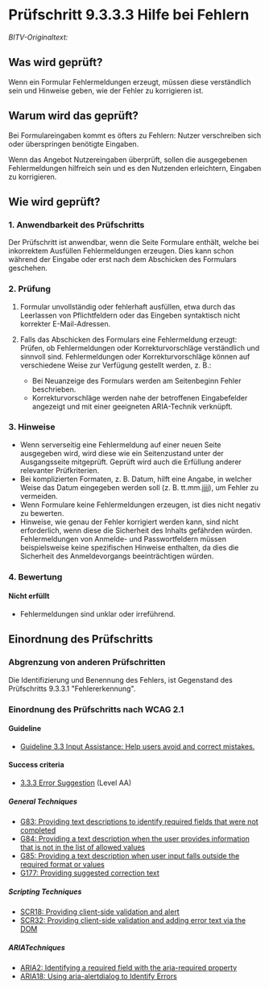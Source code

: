 # Prüfschritt 9.3.3.3 Hilfe bei Fehlern

_BITV-Originaltext:_

## Was wird geprüft?

Wenn ein Formular Fehlermeldungen erzeugt, müssen diese verständlich sein und Hinweise geben, wie der Fehler zu korrigieren ist.

## Warum wird das geprüft?

Bei Formulareingaben kommt es öfters zu Fehlern: Nutzer verschreiben sich oder überspringen benötigte Eingaben.

Wenn das Angebot Nutzereingaben überprüft, sollen die ausgegebenen Fehlermeldungen hilfreich sein und es den Nutzenden erleichtern, Eingaben zu korrigieren.

## Wie wird geprüft?

### 1\. Anwendbarkeit des Prüfschritts

Der Prüfschritt ist anwendbar, wenn die Seite Formulare enthält, welche bei inkorrektem Ausfüllen Fehlermeldungen erzeugen. Dies kann schon während der Eingabe oder erst nach dem Abschicken des Formulars geschehen.

### 2\. Prüfung

1.  Formular unvollständig oder fehlerhaft ausfüllen, etwa durch das Leerlassen von Pflichtfeldern oder das Eingeben syntaktisch nicht korrekter E-Mail-Adressen.
2.  Falls das Abschicken des Formulars eine Fehlermeldung erzeugt: Prüfen, ob Fehlermeldungen oder Korrekturvorschläge verständlich und sinnvoll sind. Fehlermeldungen oder Korrekturvorschläge können auf verschiedene Weise zur Verfügung gestellt werden, z. B.:

    -   Bei Neuanzeige des Formulars werden am Seitenbeginn Fehler beschrieben.
    -   Korrekturvorschläge werden nahe der betroffenen Eingabefelder angezeigt und mit einer geeigneten ARIA-Technik verknüpft.

### 3\. Hinweise

-   Wenn serverseitig eine Fehlermeldung auf einer neuen Seite ausgegeben wird, wird diese wie ein Seitenzustand unter der Ausgangsseite mitgeprüft. Geprüft wird auch die Erfüllung anderer relevanter Prüfkriterien.
-   Bei komplizierten Formaten, z. B. Datum, hilft eine Angabe, in welcher Weise das Datum eingegeben werden soll (z. B. tt.mm.jjjj), um Fehler zu vermeiden.
-   Wenn Formulare keine Fehlermeldungen erzeugen, ist dies nicht negativ zu bewerten.
-   Hinweise, wie genau der Fehler korrigiert werden kann, sind nicht erforderlich, wenn diese die Sicherheit des Inhalts gefährden würden. Fehlermeldungen von Anmelde- und Passwortfeldern müssen beispielsweise keine spezifischen Hinweise enthalten, da dies die Sicherheit des Anmeldevorgangs beeinträchtigen würden.

### 4\. Bewertung

#### Nicht erfüllt

-   Fehlermeldungen sind unklar oder irreführend.

## Einordnung des Prüfschritts

### Abgrenzung von anderen Prüfschritten

Die Identifizierung und Benennung des Fehlers, ist Gegenstand des Prüfschritts 9.3.3.1 "Fehlererkennung".

### Einordnung des Prüfschritts nach WCAG 2.1

#### Guideline

-   [Guideline 3.3 Input Assistance: Help users avoid and correct mistakes.](https://www.w3.org/WAI/WCAG21/quickref/?showtechniques=334#input-assistance)

#### Success criteria

-   [3.3.3 Error Suggestion](https://www.w3.org/WAI/WCAG21/quickref/?showtechniques=334#error-suggestion) (Level AA)

##### General Techniques

-   [G83: Providing text descriptions to identify required fields that were not completed](https://www.w3.org/WAI/WCAG21/Techniques/general/G83.html)
-   [G84: Providing a text description when the user provides information that is not in the list of allowed values](https://www.w3.org/WAI/WCAG21/Techniques/general/G84.html)
-   [G85: Providing a text description when user input falls outside the required format or values](https://www.w3.org/WAI/WCAG21/Techniques/general/G85.html)
-   [G177: Providing suggested correction text](https://www.w3.org/WAI/WCAG21/Techniques/general/G177.html)

##### Scripting Techniques

-   [SCR18: Providing client-side validation and alert](https://www.w3.org/WAI/WCAG21/Techniques/client-side-script/SCR18.html)
-   [SCR32: Providing client-side validation and adding error text via the DOM](https://www.w3.org/WAI/WCAG21/Techniques/client-side-script/SCR32.html)

##### ARIATechniques

-   [ARIA2: Identifying a required field with the aria-required property](https://www.w3.org/WAI/WCAG21/Techniques/aria/ARIA2.html)
-   [ARIA18: Using aria-alertdialog to Identify Errors](https://www.w3.org/WAI/WCAG21/Techniques/aria/ARIA18.html)
